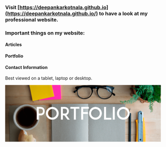 ### Visit [https://deepankarkotnala.github.io](https://deepankarkotnala.github.io/) to have a look at my professional website.

### Important things on my website:

#### Articles
#### Portfolio
#### Contact Information

Best viewed on a tablet, laptop or desktop.

<img src="https://raw.githubusercontent.com/deepankarkotnala/deepankarkotnala.github.io/master/images/portfolio.png"  width="900" align="left"/>
